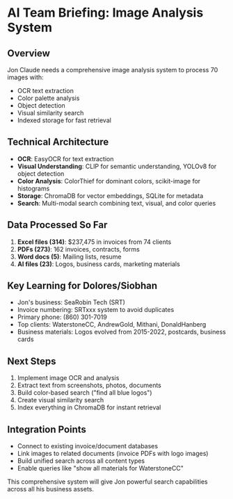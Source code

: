# AI Team Briefing: Image Analysis System

## Overview
Jon Claude needs a comprehensive image analysis system to process 70 images with:
- OCR text extraction
- Color palette analysis  
- Object detection
- Visual similarity search
- Indexed storage for fast retrieval

## Technical Architecture
- **OCR**: EasyOCR for text extraction
- **Visual Understanding**: CLIP for semantic understanding, YOLOv8 for object detection
- **Color Analysis**: ColorThief for dominant colors, scikit-image for histograms
- **Storage**: ChromaDB for vector embeddings, SQLite for metadata
- **Search**: Multi-modal search combining text, visual, and color queries

## Data Processed So Far
1. **Excel files (314)**: $237,475 in invoices from 74 clients
2. **PDFs (273)**: 162 invoices, contracts, forms
3. **Word docs (5)**: Mailing lists, resume
4. **AI files (23)**: Logos, business cards, marketing materials

## Key Learning for Dolores/Siobhan
- Jon's business: SeaRobin Tech (SRT)
- Invoice numbering: SRTxxx system to avoid duplicates
- Primary phone: (860) 301-7019
- Top clients: WaterstoneCC, AndrewGold, Mithani, DonaldHanberg
- Business materials: Logos evolved from 2015-2022, postcards, business cards

## Next Steps
1. Implement image OCR and analysis
2. Extract text from screenshots, photos, documents
3. Build color-based search ("find all blue logos")
4. Create visual similarity search
5. Index everything in ChromaDB for instant retrieval

## Integration Points
- Connect to existing invoice/document databases
- Link images to related documents (invoice PDFs with logo images)
- Build unified search across all content types
- Enable queries like "show all materials for WaterstoneCC"

This comprehensive system will give Jon powerful search capabilities across all his business assets.